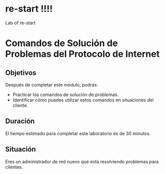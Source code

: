 # re-start !!!!
Lab of re-start


# Comandos de Solución de Problemas del Protocolo de Internet

## Objetivos

Después de completar este módulo, podrás:

- Practicar los comandos de solución de problemas.
- Identificar cómo puedes utilizar estos comandos en situaciones del cliente.

## Duración

El tiempo estimado para completar este laboratorio es de 30 minutos.

## Situación

Eres un administrador de red nuevo que está resolviendo problemas para clientes.
